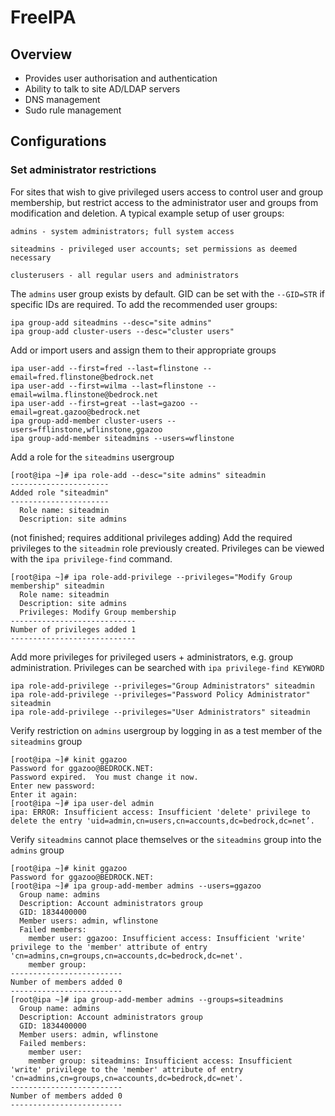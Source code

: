 # FreeIPA

## Overview

 * Provides user authorisation and authentication
 * Ability to talk to site AD/LDAP servers
 * DNS management
 * Sudo rule management 

## Configurations
### Set administrator restrictions

For sites that wish to give privileged users access to control user and group membership, but restrict access to the administrator user and groups from modification and deletion. 
A typical example setup of user groups: 

`admins - system administrators; full system access`

`siteadmins - privileged user accounts; set permissions as deemed necessary`

`clusterusers - all regular users and administrators`

The `admins` user group exists by default. GID can be set with the `--GID=STR` if specific IDs are required. To add the recommended user groups:
```
ipa group-add siteadmins --desc="site admins"
ipa group-add cluster-users --desc="cluster users"
```

Add or import users and assign them to their appropriate groups
```
ipa user-add --first=fred --last=flinstone --email=fred.flinstone@bedrock.net
ipa user-add --first=wilma --last=flinstone --email=wilma.flinstone@bedrock.net
ipa user-add --first=great --last=gazoo --email=great.gazoo@bedrock.net
ipa group-add-member cluster-users --users=fflinstone,wflinstone,ggazoo
ipa group-add-member siteadmins --users=wflinstone
```

Add a role for the `siteadmins` usergroup
```
[root@ipa ~]# ipa role-add --desc="site admins" siteadmin
----------------------
Added role "siteadmin"
----------------------
  Role name: siteadmin
  Description: site admins
```

(not finished; requires additional privileges adding)
Add the required privileges to the `siteadmin` role previously created. Privileges can be viewed with the `ipa privilege-find` command.
```
[root@ipa ~]# ipa role-add-privilege --privileges="Modify Group membership" siteadmin
  Role name: siteadmin
  Description: site admins
  Privileges: Modify Group membership
----------------------------
Number of privileges added 1
----------------------------
```

Add more privileges for privileged users + administrators, e.g. group administration. Privileges can be searched with `ipa privilege-find KEYWORD`
```
ipa role-add-privilege --privileges="Group Administrators" siteadmin
ipa role-add-privilege --privileges="Password Policy Administrator" siteadmin
ipa role-add-privilege --privileges="User Administrators" siteadmin
```

Verify restriction on `admins` usergroup by logging in as a test member of the `siteadmins` group
```
[root@ipa ~]# kinit ggazoo
Password for ggazoo@BEDROCK.NET:
Password expired.  You must change it now.
Enter new password:
Enter it again:
[root@ipa ~]# ipa user-del admin
ipa: ERROR: Insufficient access: Insufficient 'delete' privilege to delete the entry 'uid=admin,cn=users,cn=accounts,dc=bedrock,dc=net’.
```

Verify `siteadmins` cannot place themselves or the `siteadmins` group into the `admins` group
```
[root@ipa ~]# kinit ggazoo
Password for ggazoo@BEDROCK.NET:
[root@ipa ~]# ipa group-add-member admins --users=ggazoo
  Group name: admins
  Description: Account administrators group
  GID: 1834400000
  Member users: admin, wflinstone
  Failed members:
    member user: ggazoo: Insufficient access: Insufficient 'write' privilege to the 'member' attribute of entry 'cn=admins,cn=groups,cn=accounts,dc=bedrock,dc=net'.
    member group:
-------------------------
Number of members added 0
-------------------------
[root@ipa ~]# ipa group-add-member admins --groups=siteadmins
  Group name: admins
  Description: Account administrators group
  GID: 1834400000
  Member users: admin, wflinstone
  Failed members:
    member user:
    member group: siteadmins: Insufficient access: Insufficient 'write' privilege to the 'member' attribute of entry 'cn=admins,cn=groups,cn=accounts,dc=bedrock,dc=net'.
-------------------------
Number of members added 0
-------------------------
```